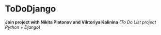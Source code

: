 # ToDoDjango
**Join project with Nikita Platonov and Viktoriya Kalinina**
*(To Do List project Python + Django)*
